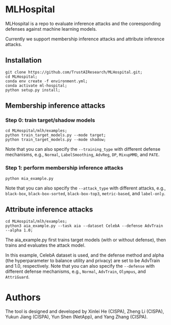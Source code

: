 # MLHospital

MLHospital is a repo to evaluate inference attacks and the coreesponding defenses against machine learning models.

Currently we support membership inference attacks and attribute inference attacks.

## Installation
```
git clone https://github.com/TrustAIResearch/MLHospital.git;
cd MLHospital;
conda env create -f environment.yml;
conda activate ml-hospital;
python setup.py install;
```


## Membership inference attacks
### Step 0: train target/shadow models

```
cd MLHospital/mlh/examples;
python train_target_models.py --mode target;
python train_target_models.py --mode shadow;
```
Note that you can also specify the `--training_type` with different defense mechanisms, e.g., `Normal`, `LabelSmoothing`, `AdvReg`, `DP`, `MixupMMD`, and `PATE`.

### Step 1: perform membership inference attacks
```
python mia_example.py 
```
Note that you can also specify the `--attack_type` with different attacks, e.g., `black-box`, `black-box-sorted`, `black-box-top3`, `metric-based`, and `label-only`.

## Attribute inference attacks

```
cd MLHospital/mlh/examples;
python3 aia_example.py --task aia --dataset CelebA --defense AdvTrain --alpha 1.0;
```
The aia_example.py first trains target models (with or without defense), then trains and evaluates the attack model.

In this example, CelebA dataset is used, and the defense method and alpha (the hyperparameter to balance utility and privacy) are set to be AdvTrain and 1.0, respectively.
Note that you can also specify the `--defense` with different defense mechanisms, e.g., `Normal`, `AdvTrain`, `Olympus`, and `AttriGuard`.


# Authors
The tool is designed and developed by Xinlei He (CISPA), Zheng Li (CISPA), Yukun Jiang (CISPA), Yun Shen (NetApp), and Yang Zhang (CISPA).

